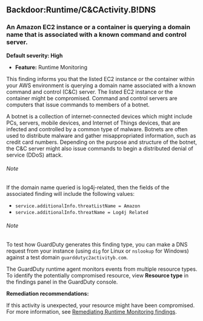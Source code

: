 Backdoor:Runtime/C&CActivity.B!DNS
----------------------------------

### An Amazon EC2 instance or a container is querying a domain name that is associated with a known command and control server.

**Default severity: High**

* **Feature:** Runtime Monitoring

This finding informs you that the listed EC2 instance or the container within your AWS environment is querying a domain name associated with a known command and control (C&C) server. The listed EC2 instance or the container might be compromised. Command and control servers are computers that issue commands to members of a botnet.

A botnet is a collection of internet-connected devices which might include PCs, servers, mobile devices, and Internet of Things devices, that are infected and controlled by a common type of malware. Botnets are often used to distribute malware and gather misappropriated information, such as credit card numbers. Depending on the purpose and structure of the botnet, the C&C server might also issue commands to begin a distributed denial of service (DDoS) attack.

###### Note

If the domain name queried is log4j-related, then the fields of the associated finding will include the following values:

* `service.additionalInfo.threatListName = Amazon`
* `service.additionalInfo.threatName = Log4j Related`

###### Note

To test how GuardDuty generates this finding type, you can make a DNS request from your instance (using `dig` for Linux or `nslookup` for Windows) against a test domain `guarddutyc2activityb.com`.

The GuardDuty runtime agent monitors events from multiple resource types. To identify the potentially compromised resource, view **Resource type** in the findings panel in the GuardDuty console.

**Remediation recommendations:**

If this activity is unexpected, your resource might have been compromised. For more information, see [Remediating Runtime Monitoring findings](https://docs.aws.amazon.com/guardduty/latest/ug/guardduty-remediate-runtime-monitoring.html).